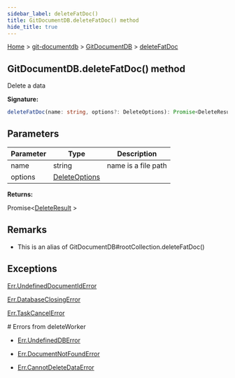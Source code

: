 ```yaml
---
sidebar_label: deleteFatDoc()
title: GitDocumentDB.deleteFatDoc() method
hide_title: true
---
```


[Home](./index.md) &gt; [git-documentdb](./git-documentdb.md) &gt; [GitDocumentDB](./git-documentdb.gitdocumentdb.md) &gt; [deleteFatDoc](./git-documentdb.gitdocumentdb.deletefatdoc.md)

## GitDocumentDB.deleteFatDoc() method

Delete a data

<b>Signature:</b>

```typescript
deleteFatDoc(name: string, options?: DeleteOptions): Promise<DeleteResult>;
```

## Parameters

|  Parameter | Type | Description |
|  --- | --- | --- |
|  name | string | name is a file path |
|  options | [DeleteOptions](./git-documentdb.deleteoptions.md) |  |

<b>Returns:</b>

Promise&lt;[DeleteResult](./git-documentdb.deleteresult.md) &gt;

## Remarks

- This is an alias of GitDocumentDB\#rootCollection.deleteFatDoc()

## Exceptions

[Err.UndefinedDocumentIdError](./git-documentdb.err.undefineddocumentiderror.md)

[Err.DatabaseClosingError](./git-documentdb.err.databaseclosingerror.md)

[Err.TaskCancelError](./git-documentdb.err.taskcancelerror.md)

\# Errors from deleteWorker

- [Err.UndefinedDBError](./git-documentdb.err.undefineddberror.md)

- [Err.DocumentNotFoundError](./git-documentdb.err.documentnotfounderror.md)

- [Err.CannotDeleteDataError](./git-documentdb.err.cannotdeletedataerror.md)

